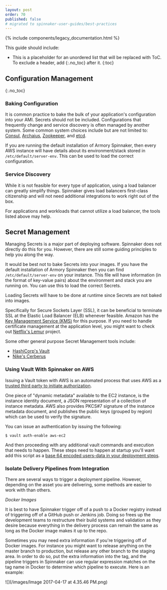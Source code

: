 ```yaml
---
layout: post
order: 70
published: false
# migrated to spinnaker-user-guides/best-practices
---
```


{% include components/legacy_documentation.html %}

This guide should include:
* This is a placeholder for an unordered list that will be replaced with ToC. To exclude a header, add {:.no_toc} after it.
{:toc}


## Configuration Management
{:.no_toc}

### Baking Configuration

It is common practice to bake the bulk of your application's configuration into your AMI. Secrets should not be included. Configurations that frequently change and service discovery is often managed by another system. Some common system choices include but are not limited to: [Consul](https://www.consul.io/), [Archaius](https://github.com/Netflix/archaius), [Zookeeper](https://zookeeper.apache.org/), and [etcd](https://github.com/coreos/etcd).

If you are running the default installation of Armory Spinnaker, then every AWS instance will have details about its environment/stack stored in `/etc/default/server-env`. This can be used to load the correct configuration.


### Service Discovery

While it is not feasible for every type of application, using a load balancer can greatly simplify things. Spinnaker gives load balancers first-class citizenship and will not need additional integrations to work right out of the box.

For applications and workloads that cannot utilize a load balancer, the tools listed above may help.


## Secret Management

Managing Secrets is a major part of deploying software. Spinnaker does not directly do this for you. However, there are still some guiding principles to help you along the way.

It would be best not to bake Secrets into your images. If you have the default installation of Armory Spinnaker then you can find `/etc/default/server-env` on your instance. This file will have information (in the format of key-value pairs) about the environment and stack you are running on. You can use this to load the correct Secrets.

Loading Secrets will have to be done at runtime since Secrets are not baked into images.

Specifically for Secure Sockets Layer (SSL), it can be beneficial to terminate SSL at the Elastic Load Balancer (ELB) whenever feasible. Amazon has the [Key Management Service (KMS)]() for this purpose. If you need to handle certificate management at the application level, you might want to check out [Netflix's Lemur](http://techblog.netflix.com/2015/09/introducing-lemur.html) project.

Some other general purpose Secret Management tools include:
- [HashiCorp's Vault](https://www.vaultproject.io/)
- [Nike's Cerberus](http://engineering.nike.com/cerberus/)


### Using Vault With Spinnaker on AWS

Issuing a Vault token with AWS is an automated process that uses AWS as a [trusted third party to initiate authorization](https://www.vaultproject.io/docs/auth/aws-ec2.html).

One piece of "dynamic metadata" available to the EC2 instance, is the instance identity document, a JSON representation of a collection of instance metadata. AWS also provides PKCS#7 signature of the instance metadata document, and publishes the public keys (grouped by region) which can be used to verify the signature.

You can issue an authentication by issuing the following:

```
$ vault auth-enable aws-ec2
```

And then proceeding with any additional vault commands and execution that needs to happen.  These steps need to happen at startup you'll want add this script as a [base 64 encoded users-data in your deployment steps](http://docs.armory.io/user-guides/deploying/).

### Isolate Delivery Pipelines from Integration

There are several ways to trigger a deployment pipeline. However, depending on the asset you are delivering, some methods are easier to work with than others.

*Docker Images*

It is best to have Spinnaker trigger off of a push to a Docker registry instead of triggering off of a GitHub push or Jenkins job. Doing so frees up the development teams to restructure their build systems and validation as they desire because everything in the delivery process can remain the same as long as the Docker image makes it up to the repo.

Sometimes you may need extra information if you're triggering off of Docker images. For instance you might want to release anything on the master branch to production, but release any other branch to the staging area. In order to do so, put the extra information into the tag, and the pipeline triggers in Spinnaker can use regular expression matches on the tag name in Docker to determine which pipeline to execute. Here is an example:

![](/images/Image 2017-04-17 at 4.35.46 PM.png)
